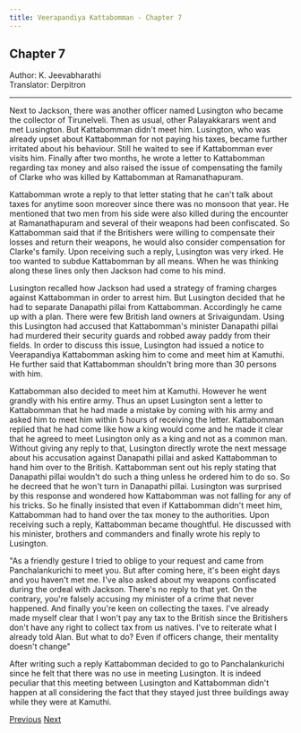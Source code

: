 ```yaml
---
title: Veerapandiya Kattabomman - Chapter 7
---
```


## Chapter 7
Author: K. Jeevabharathi  
Translator: Derpitron

---

Next to Jackson, there was another officer named Lusington who became the collector of Tirunelveli. Then as usual, other Palayakkarars went and met Lusington. But Kattabomman didn't meet him. Lusington, who was already upset about Kattabomman for not paying his taxes, became further irritated about his behaviour. Still he waited to see if Kattabomman ever visits him. Finally after two months, he wrote a letter to Kattabomman regarding tax money and also raised the issue of compensating the family of Clarke who was killed by Kattabomman at Ramanathapuram.

Kattabomman wrote a reply to that letter stating that he can't talk about taxes for anytime soon moreover since there was no monsoon that year. He mentioned that two men from his side were also killed during the encounter at Ramanathapuram and several of their weapons had been confiscated. So Kattabomman said that if the Britishers were willing to compensate their losses and return their weapons, he would also consider compensation for Clarke's family. Upon receiving such a reply, Lusington was very irked. He too wanted to subdue Kattabomman by all means. When he was thinking along these lines only then Jackson had come to his mind.

Lusington recalled how Jackson had used a strategy of framing charges against Kattabomman in order to arrest him. But Lusington decided that he had to separate Danapathi pillai from Kattabomman. Accordingly he came up with a plan. There were few British land owners at Srivaigundam. Using this Lusington had accused that Kattabomman's minister Danapathi pillai had murdered their security guards and robbed away paddy from their fields. In order to discuss this issue, Lusington had issued a notice to Veerapandiya Kattabomman asking him to come and meet him at Kamuthi. He further said that Kattabomman shouldn't bring more than 30 persons with him. 

Kattabomman also decided to meet him at Kamuthi. However he went grandly with his entire army. Thus an upset Lusington sent a letter to Kattabomman that he had made a mistake by coming with his army and asked him to meet him within 5 hours of receiving the letter. Kattabomman replied that he had come like how a king would come and he made it clear that he agreed to meet Lusington only as a king and not as a common man. Without giving any reply to that, Lusington directly wrote the next message about his accusation against Danapathi pillai and asked Kattabomman to hand him over to the British. Kattabomman sent out his reply stating that Danapathi pillai wouldn't do such a thing unless he ordered him to do so. So he decreed that he won't turn in Danapathi pillai. Lusington was surprised by this response and wondered how Kattabomman was not falling for any of his tricks. So he finally insisted that even if Kattabomman didn't meet him, Kattabomman had to hand over the tax money to the authorities. Upon receiving such a reply, Kattabomman became thoughtful. He discussed with his minister, brothers and commanders and finally wrote his reply to Lusington. 

"As a friendly gesture I tried to oblige to your request and came from Panchalankurichi to meet you. But after coming here, it's been eight days and you haven't met me. I've also asked about my weapons confiscated during the ordeal with Jackson. There's no reply to that yet. On the contrary, you're falsely accusing my minister of a crime that never happened. And finally you're keen on collecting the taxes. I've already made myself clear that I won't pay any tax to the British since the Britishers don't have any right to collect tax from us natives. I've to reiterate what I already told Alan. But what to do? Even if officers change, their mentality doesn't change"

After writing such a reply Kattabomman decided to go to Panchalankurichi since he felt that there was no use in meeting Lusington. It is indeed peculiar that this meeting between Lusington and Kattabomman didn't happen at all considering the fact that they stayed just three buildings away while they were at Kamuthi.

<span class="prev">[Previous](./chapter-06.md)</span>
<span class="next">[Next](./chapter-08.md)</span>
